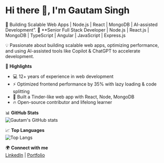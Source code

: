 #                  Hi there 👋, I'm Gautam Singh  
🚀 Building Scalable Web Apps | Node.js | React | MongoDB | AI-assisted Development”.
🚀 **Senior Full Stack Developer | Node.js | React.js | MongoDB | TypeScript | Angular | JavaScript | Express.js

💡 Passionate about building scalable web apps, optimizing performance, and using AI-assisted tools like Copilot & ChatGPT to accelerate development.  

📌 **Highlights**  
- 💻 12+ years of experience in web development  
- ⚡ Optimized frontend performance by 35% with lazy loading & code splitting  
- 📱 Built a Tinder-like web app with React, Node, MongoDB  
- 🔥 Open-source contributor and lifelong learner  

📊 **GitHub Stats**  
![Gautam's GitHub stats](https://github-readme-stats.vercel.app/api?username=angautamg&show_icons=true&theme=dark)  

📈 **Top Languages**  
![Top Langs](https://github-readme-stats.vercel.app/api/top-langs/?username=angautamg&layout=compact&theme=dark)  

🌍 **Connect with me**  
[LinkedIn](https://linkedin.com/in/YOUR_LINK) | [Portfolio](https://yourportfolio.com)

